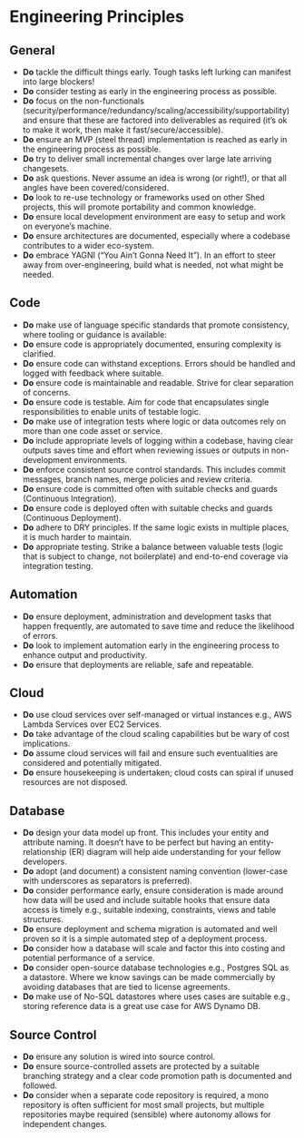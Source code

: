 # Engineering Principles

## General

- **Do** tackle the difficult things early. Tough tasks left lurking can manifest
into large blockers!
- **Do** consider testing as early in the engineering process as possible.
- **Do**  focus on the non-functionals
(security/performance/redundancy/scaling/accessibility/supportability) and ensure
 that these are factored into deliverables as required (it’s ok to make it work,
  then make it fast/secure/accessible).
- **Do** ensure an MVP (steel thread) implementation is reached as early in the
 engineering process as possible.
- **Do** try to deliver small incremental changes over large late arriving changesets.
- **Do** ask questions. Never assume an idea is wrong (or right!), or that all
 angles have been covered/considered.
- **Do** look to re-use technology or frameworks used on other Shed projects,
 this will promote portability and common knowledge.
- **Do** ensure local development environment are easy to setup and work on
 everyone’s machine.
- **Do** ensure architectures are documented, especially where a codebase
 contributes to a wider eco-system.
- **Do** embrace YAGNI (“You Ain’t Gonna Need It”). In an effort to steer away
 from over-engineering, build what is needed, not what might be needed.

## Code

- **Do** make use of language specific standards that promote consistency,
 where tooling or guidance is available:
- **Do** ensure code is appropriately documented, ensuring complexity is clarified.
- **Do** ensure code can withstand exceptions. Errors should be handled and
 logged with feedback where suitable.
- **Do** ensure code is maintainable and readable. Strive for clear separation
 of concerns.
- **Do** ensure code is testable. Aim for code that encapsulates single
 responsibilities to enable units of testable logic.
- **Do** make use of integration tests where logic or data outcomes rely
 on more than one code asset or service.
- **Do** include appropriate levels of logging within a codebase, having clear
 outputs saves time and effort when reviewing issues or outputs
  in non-development environments.
- **Do** enforce consistent source control standards. This includes commit
 messages, branch names, merge policies and review criteria.
- **Do** ensure code is committed often with suitable
 checks and guards (Continuous Integration).
- **Do** ensure code is deployed often with suitable
 checks and guards (Continuous Deployment).
- **Do** adhere to DRY principles. If the same logic
 exists in multiple places, it is much harder to maintain.
- **Do** appropriate testing. Strike a balance between
 valuable tests (logic that is subject to change, not boilerplate)
  and end-to-end coverage via integration testing.

## Automation

- **Do** ensure deployment, administration and development tasks
 that happen frequently,
 are automated to save time
 and reduce the likelihood of errors.
- **Do** look to implement automation early in the engineering process
 to enhance output and productivity.
- **Do** ensure that deployments are reliable, safe and repeatable.

## Cloud

- **Do** use cloud services over self-managed or virtual instances e.g.,
 AWS Lambda Services over EC2 Services.
- **Do** take advantage of the cloud scaling capabilities but be wary of cost implications.
- **Do** assume cloud services will fail and ensure such eventualities are
 considered and potentially mitigated.
- **Do** ensure housekeeping is undertaken; cloud costs can spiral if
 unused resources are not disposed.

## Database

- **Do** design your data model up front.
 This includes your entity and attribute naming.
 It doesn’t have to be perfect but having an entity-relationship (ER) diagram will
 help aide understanding for your fellow developers.
- **Do** adopt (and document) a consistent naming convention
 (lower-case with underscores as separators is preferred).
- **Do** consider performance early, ensure consideration is made around how
 data will be used and include suitable hooks that ensure data access is timely
 e.g., suitable indexing, constraints, views and table structures.
- **Do** ensure deployment and schema migration is automated
 and well proven so it is a simple automated step of a deployment process.
- **Do** consider how a database will scale
 and factor this into costing and potential performance of a service.
- **Do** consider open-source database technologies e.g.,
 Postgres SQL as a datastore. Where we know savings can be made
  commercially by avoiding databases that are tied to license agreements.
- **Do** make use of No-SQL datastores where uses cases are suitable e.g.,
 storing reference data is a great use case for AWS Dynamo DB.

## Source Control

- **Do** ensure any solution is wired into source control.
- **Do** ensure source-controlled assets are protected by
 a suitable branching strategy and
 a clear code promotion path is documented and followed.
- **Do** consider when a separate code repository is required,
 a mono repository is often sufficient for most small projects,
  but multiple repositories maybe required (sensible) where
   autonomy allows for independent changes.
